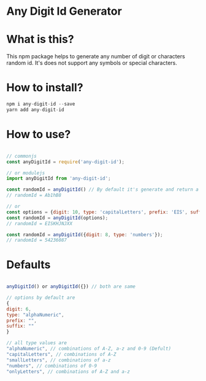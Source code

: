 # Any Digit Id Generator

# What is this?
This npm package helps to generate any number of digit or characters random id. It's does not support any symbols or special characters.

# How to install?
```javascript
npm i any-digit-id --save
yarn add any-digit-id
```

# How to use?
```javascript

// commonjs
const anyDigitId = require('any-digit-id');

// or modulejs
import anyDigitId from 'any-digit-id';

const randomId = anyDigitId() // By default it's generate and return a 6 digit alpha numeric random id.
// randomId = Ab1hB8

// or
const options = {digit: 10, type: 'capitalLetters', prefix: 'EIS', suffix: 'XX'}
const randomId = anyDigitId(options);
// randomId = EISKHJNJXX

const randomId = anyDigitId({digit: 8, type: 'numbers'});
// randomId = 54236087

```

# Defaults
```javascript

anyDigitId() or anyDigitId({}) // both are same

// options by default are
{ 
digit: 6,
type: "alphaNumeric", 
prefix: "",
suffix: ""
}

// all type values are
"alphaNumeric", // combinations of A-Z, a-z and 0-9 (Defult)
"capitalLetters", // combinations of A-Z
"smallLetters", // combinations of a-z
"numbers", // combinations of 0-9
"onlyLetters", // combinations of A-Z and a-z
```
